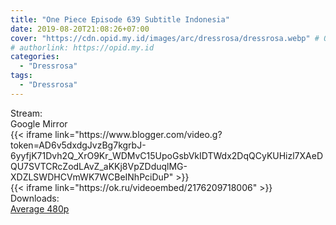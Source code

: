 ```yaml
---
title: "One Piece Episode 639 Subtitle Indonesia"
date: 2019-08-20T21:08:26+07:00
cover: "https://cdn.opid.my.id/images/arc/dressrosa/dressrosa.webp" # Optional, cover
# authorlink: https://opid.my.id
categories:
  - "Dressrosa"
tags:
  - "Dressrosa"
---
```

<div class="ui menu violet borderless inverted">
  <div class="header item active">
        Stream:
    </div>
  <a class="active item" data-tab="google">
    <i class="google drive icon"></i> Google
  </a>
  <a class="item nounderline" data-tab="mirror">
    <i class="odnoklassniki icon"></i> Mirror
  </a>
</div>
<div class="ui bottom attached tab segment active" style="border:0 !important;" data-tab="google">
{{< iframe link="https://www.blogger.com/video.g?token=AD6v5dxdgJvzBg7kgrbJ-6yyfjK71Dvh2Q_XrO9Kr_WDMvC15UpoGsbVkIDTWdx2DqQCyKUHizl7XAeDQU7SVTCRcZodLAvZ_aKKj8VpZDduqlMG-XDZLSWDHCVmWK7WCBeINhPciDuP" >}}
</div>
<div class="ui bottom attached tab segment" style="border:0 !important;" data-tab="mirror">
{{< iframe link="https://ok.ru/videoembed/2176209718006" >}}
</div>
<div class="ui menu violet borderless inverted">
  <div class="header item active">
        Downloads:
    </div>
  <a class="item nounderline" href="https://ouo.io/ecBjjt" target="_blank" rel="dofollow"><i class="google drive icon"></i>
    Average 480p</a>
</div>